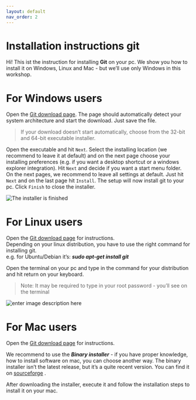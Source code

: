 ```yaml
---
layout: default
nav_order: 2
---
```

# Installation instructions git

Hi! This ist the instruction for installing **Git** on your pc. We show you how to install it on Windows, Linux and Mac - but we’ll use only Windows in this workshop.

# For Windows users

Open the [Git download page](https://git-scm.com/download/win). The page should automatically detect your system architecture and start the download. Just save the file.

> If your download doesn’t start automatically, choose from the 32-bit and 64-bit executable installer.

Open the executable and hit `Next`. Select the installing location (we recommend to leave it at default) and on the next page choose your installing preferences (e.g. if you want a desktop shortcut or a windows explorer integration). Hit `Next` and decide if you want a start menu folder.  
On the next pages, we recommend to leave all settings at default. Just hit `Next` and on the last page hit `Install`. The setup will now install git to your pc. Click `Finish` to close the installer.

![The installer is finished](https://i.ibb.co/Jcr4PQv/installer-fertig.png)

# For Linux users

Open the [Git download page](https://git-scm.com/download/linux) for instructions.  
Depending on your linux distribution, you have to use the right command for installing git.  
e.g. for Ubuntu/Debian it’s: _**sudo apt-get install git**_

Open the terminal on your pc and type in the command for your distribution and hit return on your keyboard.

> Note: It may be required to type in your root password - you’ll see on the terminal

![enter image description here](https://i.ibb.co/wyQkSVV/linux-install.png)

# For Mac users

Open the [Git download page](http://git-scm.com/download/mac) for instructions.

We recommend to use the _**Binary installer**_ \- if you have proper knowledge, how to install software on mac, you can choose another way. The binary installer isn’t the latest release, but it’s a quite recent version. You can find it on [sourceforge](https://sourceforge.net/projects/git-osx-installer/) .

After downloading the installer, execute it and follow the installation steps to install it on your mac.